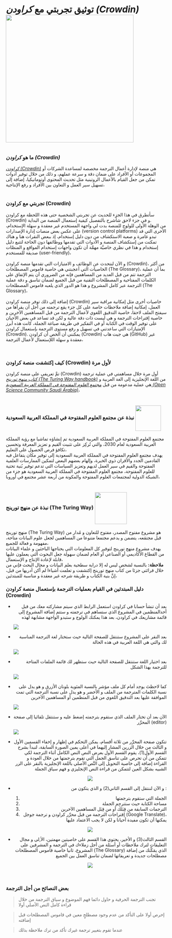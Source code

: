 # توثيق تجربتي مع *كراودن (Crowdin)*  <img src="https://support.crowdin.com/assets/logos/crowdin-logo-small-black.svg" width = "400"  style = "vertical-align: middle">
### ما هو *كراودن (Crowdin)* <img src="https://media.giphy.com/media/l378xVg7JY3tefx3W/giphy.gif"  height = "30" width = "15">
*[كراودن (Crowdin)](https://crowdin.com/)* هي منصة لإدارة أعمال الترجمة مخصصة لمساعدة الشركات أو المجموعات أو الأفراد على ضمان دقة و سرعة عملهم، و ذلك من خلال توفير أدوات تمكن من جعل القيام بالأعمال الروتينية مثل تحديث المحتوى أوتوماتيكيا، إضافة إلى تسهيل سير العمل و التعاون بين الأفراد و رفع الإنتاجية،<br><br>
### تجربتي مع كراودن (Crowdin)
سأتطرق في هذا الجزء للحديث عن تجربتي الشخصية حتى هذه اللحظة مع كراودن (Crowdin) و في جزء لاحق شأشرح بالتفصيل كيفية إستعمال المنصة من البداية. <br>
من الوهلة الأولى للولوج للمنصة بدت لي واجهة المستخدم غير معقدة و سهلة الإستخدام، على عكس بعض منصات إدارة الإصدارات  (version control platforms) الأخرى التي قد تبدو غامرة و صعبة الاستكشاف من دون دليل إستخدام، إذ ببعض النقرات هنا و هناك تمكنت من إستكشاف المنصة و الأدوات التي تقدمها ووظائفها دون الحاجة لتتبع دليل إستخدام و هذا في نظري خاصيَّة مهمَّة أن تكون واجهات إستخدام المواقع و المنصَّات صديقة للمستخدم (user-friendly)،<br><br>
و الآن لنتحدث عن الوظائف و الامتيازات التي تقدمها منصة كراودن (Crowdin)، من أكثر الخاصيات التي أعجبتني هي خاصية قاموس المصطلحات (The Glossary)، بما أن عملية الترجمة تتم من قبل العديد من المساهمين فإنه من الضروري أن يتم الإتفاق على الكلمات المفتاحية و المصطلحات التقنية من قبل الجميع لضمان تناسق و دقة عملية الترجمة عبر كامل المشروع و هذا هو الدور الذي يلعبه قاموس المصطلحات (The Glossary)،<br><br> إضافة إلى ذلك توفر منصة كراودن (Crowdin) خاصيات أخرى مثل إمكانية مراقبة سير العمل، إمكانية إضافة ملاحظات خاصة على كل جزء يقع ترجمته من أجل أن يقرأها من سيفتح الملف لاحقا، خاصية التدقيق اللغوي لأعمال الترجمة من قبل المساهمين الآخرين و خاصية إقتراحات الترجمة و هي ليست ذات دقة عالية و لكن قد تساعد في بعض الأحيان على توفير الوقت في الكتابة أو في التفكير في طريقة صياغة الجملة،
كانت هذه أبرز الإمتيازات التي ساعدتني في تسهيل و رفع مستوى الترجمة بإستعمال كراودن (Crowdin).
يمكنني أن ألخص أن كراودن (Crowdin) هي جيت هاب (GitHub) غير معقدة و سهلة اللإستعمال لأعمال الترجمة،<br><br>
### كيف إكتشفت منصة كراودن (Crowdin) لأول مرة <img src="https://media.giphy.com/media/l378xVg7JY3tefx3W/giphy.gif"  height = "30" width = "15">
تمَّ تعريفي على منصة كراودن (Crowdin) أول مرة خلال مساهمتي في عملية ترجمة *[كتاب منهج تورينج (The Turing Way handbook)](https://the-turing-way.netlify.app/welcome)* من اللغة الإنجليزية إلى الغة العربية و هي عملية مدعومة من قبل *[مجتمع العلوم المفتوحة في المملكة العربية السعودية (Open Science Community Saudi Arabia)](https://osc-ksa.com/)*،
<br><br>
### نبذة عن مجتمع العلوم المفتوحة في المملكة العربية السعودية  <img src="https://raw.githubusercontent.com/Open-Science-Community-Saudi-Arabia/localisation/main/imgs/logo.png" height = "80"  style = "vertical-align: middle">
مجتمع العلوم المفتوحة في المملكة العربية السعودية تم إنشاؤه تماشيا مع رؤية المملكة العربية السعودية لعام 2030، والتي تُركِز على تثبيت القيم و تعزيز المعرفة وتحسين تكافؤ فرص الحصول على التعليم، <br> يهدف مجتمع العلوم المفتوحة في المملكة العربية السعودية إلى توفير مكان يتفاعل فيه القادمين الجدد والأقران ذوي الخبرة، وإلهام بعضهم البعض لتمكين الممارسات العلمية المفتوحة والقيم في سير العمل لديهم وتعزيز السياسات التي تدعم توفير بُنية تحتية للعلوم المفتوحة، مجتمع العلوم المفتوحة في المملكة العربية السعودية هو جزء من الشبكة الدولية لمجتمعات العلوم المفتوحة والمكونة من أربعة عشر مجتمع في أوروبا،<br><br>
### نبذة عن منهج تورينج (The Turing Way) <img src="https://raw.githubusercontent.com/alan-turing-institute/the-turing-way/main/book/website/_build/html/_static/logo.jpg" height = "100"  style = "vertical-align: middle">
منهج تورينج (The Turing Way) هو مشروع مفتوح المصدر، مفتوح للتعاون و مُدار من قبل مجتمَعه، يتضمن و يدعم مجتمعا متنوعا من المساهمين لجعل علوم البيانات متاحة، مفهومة و فعالة للجميع، <br> يهدف مشروع منهج تورينج لتوفير كل المعلومات التي يحتاجها الباحثين و علماء البيانات من القطاع الأكاديمي أو الصناعي أو العام لضمان سهولة جعل البحوث التي يعملون عليها قابلة لإعادة الإنتاج و الإستعمال،<br>
**ملاحظة:** بالنسبة لشخص ليس له إلا دراية سطحية بعلم البيانات و مجال البحث فإني من خلال قرائتي جزئا من كتاب منهج تورينج إكتشفت و تعلمت أشياءا لم أكن أدريها من قبل، إنَّ بنية الكتاب و طريقة شرحه غير معقدة و مناسبة للمبتدئين،<br>   
### دليل المبتدئين في القيام بعمليات الترجمة بإستعمال منصة كراودن (Crowdin)
* <p style = "text-align: right">بعد أن تنشأ حسابا في كراودن استعمل الرابط الذي سيتم مشاركته معك من قبل أحدالمنظمين في المشروع الذي ستساهم في ترجمته و ستتم إضافة المشروع إلى قائمة مشاريعك في كراودن، بعد هذا يمكنك الولوج و ستبدو الواجهة مشابهة لهذه</p><img src= "https://user-images.githubusercontent.com/100871135/164353822-b72ef680-53a4-42c3-9f87-a47ef4cc8a4b.PNG">
* <p style = "text-align: right">بعد النقر على المشروع ستنتقل للصفحة التالية حيث ستختار لغة الترجمة المناسبة لك والتي هي اللغة العربية في هذه الحالة</p><img src= "https://user-images.githubusercontent.com/100871135/164354401-5ca81c78-d88e-4c95-8fee-bc88c7c29a70.PNG">
* <p style = "text-align: right">بعد اختيار اللغة ستنتقل للصفحة التالية حيث ستظهر لك قائمة الملفات المتاحة للترجمة بهذا الشكل</p><img src= "https://user-images.githubusercontent.com/100871135/164354535-b6df4436-1b78-458b-abc2-f0083fedbded.PNG">
* <p style = "text-align: right">كما لاحظتَ يوجد أمام كل ملف مؤشر بالنسبة المئوية بلونان الأزرق و هو يدل على نسبة الكلمات المترجمة من الملف و الأخضر و هو يدل على نسبة الترجمة التي تمت الموافقة عليها بعد التدقيق اللغوي من قبل المنظمين أو المساهمين الآخرين</p><img src= "https://user-images.githubusercontent.com/100871135/164354786-afc98b36-c1cf-4507-98b1-e2afdd5cd3ed.PNG">
* <p style = "text-align: right">الآن بعد أن تختار الملف الذي ستقوم بترجمته إضغط عليه و ستنتقل تلقائيا إلى صفحة المحرِّر (editor)</p><img src= "https://user-images.githubusercontent.com/100871135/164354900-24965015-4ff7-4542-b47e-48e865d6c9bc.PNG">
* <p style = "text-align: right">تتكون صفحة المحرِّر من ثلاثة أقسام، يمكن التحكم في إظهار و إخفاء القسمين الأول و الثالث من خلال الزرين المشار إليهما في أعلى يمين الصورة السابقة، لنبدأ بشرح القسم الأول(1)، يقوم القسم الأول بعرض النص النص الكامل أثناء الترجمة لكي تتمكن من أن تحرص على تناسق الجمل التي تقوم بترجمتها من خلال العودة و القراءة إضافة إلى خاصية التحويل إلى النَّص الأصلي باللغة الإنجليزية بالنقر على الزر الشبيه بشكل العين لتتمكن من قراءة النص الإنجليزي و فهم سياق الجملة</p><p style= "text-align: center"><img src= "https://user-images.githubusercontent.com/100871135/164354986-6daf73ac-6275-4e4c-a474-b201763154b1.gif"></p>
* <p style = "text-align: right">و الآن لننتقل إلى القسم الثاني(2) و الذي يتكون من : <ol type= "1" style = "text-align: right"><li>الجملة التي ستقوم بترجمتها</li><li>مساحة الكتابة حيث ستترجِم الجملة</li><li>الترجمات السابقة من قِبَلك أو من قِبَل المساهمين الآخرين</li><li>إقتراحات الترجمة من قبل محرِّر كراودن و ترجمة جوجل (Google Translate)، يمكنها أن تكون مفيدة أحيانا و لكن لا يجب الاعتماد عليها</li></ol></p><p style= "text-align: center"><img src= "https://user-images.githubusercontent.com/100871135/164355206-985022ee-cc19-4451-acfb-bafa742c95c7.PNG"></p>
* <p style = "text-align: right">القسم الثالث(3) و الأخير، يحتوي هذا القسم على خاصيتين مهمتين، الأ,لى و مجال التعليقات لترك ملاحظات أو أسئلة من أجل زملاءك في الترجمة و المشرفين على المشروع، ثانيا خاصية قاموس المصطلحات (The Glossary) الذي يمَكِّنك من إضافة مصطلحات جديدة و تعريفاتها لضمان تناسق العمل بين الجميع</p><p style= "text-align: center"><img src= "https://user-images.githubusercontent.com/100871135/164355257-2da9245b-24f5-4b7a-92f6-31edc9611e1f.gif"></p><br>
### بعض النصائح من أجل الترجمة

> تجنب الترجمة الحرفية و حاول دائما فهم الموضوع و سياق الترجمة من خلال قراءة كامل النص الأصلي أولا

> إحرص أولا على التأكد من عدم وجود مصطلحٍ معين في قاموس المصطلحات قبل إضافته

> عندما تقوم بتغيير ترجمة غيرك تأكد من ترك ملاحظة بذلك

